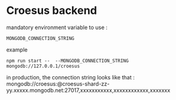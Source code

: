 # Croesus backend

mandatory environment variable to use :

```
MONGODB_CONNECTION_STRING
```

example

```
npm run start --  --MONGODB_CONNECTION_STRING mongodb://127.0.0.1/croesus
```

in production, the connection string looks like that :
mongodb://croesus:<password>@croesus-shard-zz-yy.xxxxx.mongodb.net:27017,xxxxxxxxxxx,xxxxxxxxxxxx,xxxxxxx
